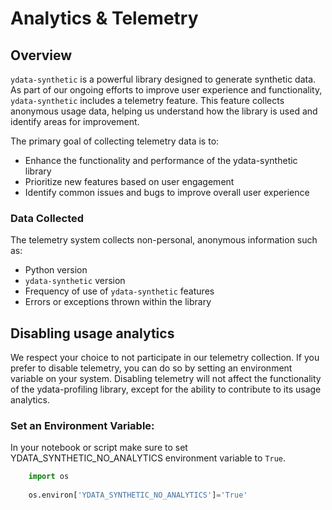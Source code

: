# Analytics & Telemetry

## Overview

`ydata-synthetic` is a powerful library designed to generate synthetic data. 
As part of our ongoing efforts to improve user experience and functionality, `ydata-synthetic` includes a telemetry feature.
This feature collects anonymous usage data, helping us understand how the library is used and identify areas for improvement.

The primary goal of collecting telemetry data is to:

- Enhance the functionality and performance of the ydata-synthetic library
- Prioritize new features based on user engagement
- Identify common issues and bugs to improve overall user experience

### Data Collected
The telemetry system collects non-personal, anonymous information such as:

- Python version
- `ydata-synthetic` version
- Frequency of use of `ydata-synthetic` features
- Errors or exceptions thrown within the library

## Disabling usage analytics

We respect your choice to not participate in our telemetry collection. If you prefer to disable telemetry, you can do so
by setting an environment variable on your system. Disabling telemetry will not affect the functionality of the ydata-profiling library,
except for the ability to contribute to its usage analytics.

### Set an Environment Variable:
In your notebook or script make sure to set YDATA_SYNTHETIC_NO_ANALYTICS environment variable to `True`.

````python
    import os
    
    os.environ['YDATA_SYNTHETIC_NO_ANALYTICS']='True'
````




